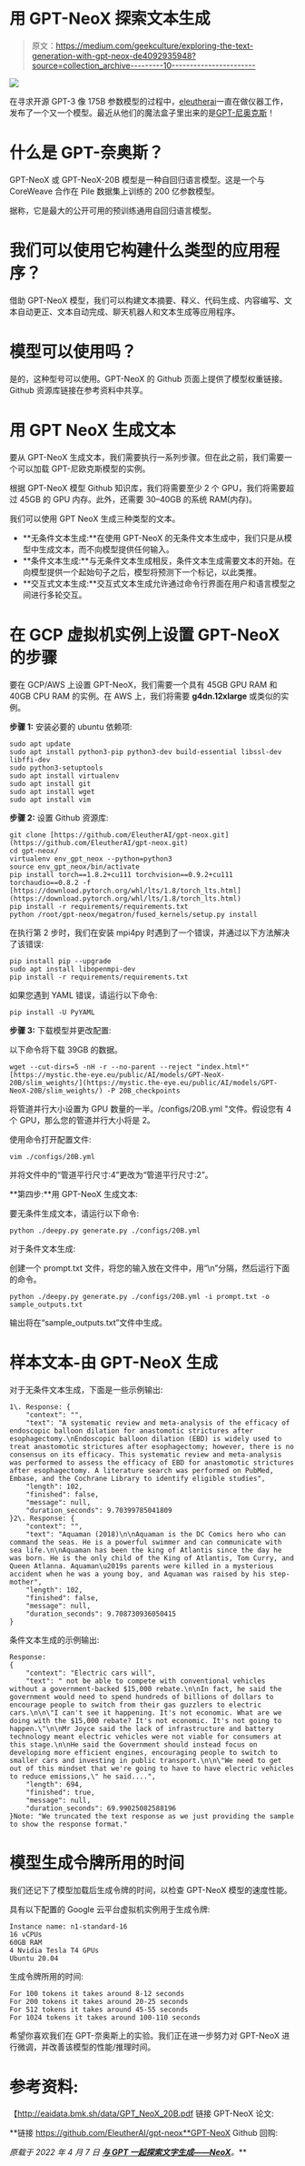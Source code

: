 # 用 GPT-NeoX 探索文本生成

> 原文：<https://medium.com/geekculture/exploring-the-text-generation-with-gpt-neox-de4092935948?source=collection_archive---------10----------------------->

![](img/430c07a3900aac257f7aae1ea7d12522.png)

在寻求开源 GPT-3 像 175B 参数模型的过程中，[eleutherai](https://www.eleuther.ai/)一直在做仪器工作，发布了一个又一个模型。最近从他们的魔法盒子里出来的是[GPT-尼奥克斯](https://github.com/EleutherAI/gpt-neox)！

# 什么是 GPT-奈奥斯？

GPT-NeoX 或 GPT-NeoX-20B 模型是一种自回归语言模型。这是一个与 CoreWeave 合作在 Pile 数据集上训练的 200 亿参数模型。

据称，它是最大的公开可用的预训练通用自回归语言模型。

# 我们可以使用它构建什么类型的应用程序？

借助 GPT-NeoX 模型，我们可以构建文本摘要、释义、代码生成、内容编写、文本自动更正、文本自动完成、聊天机器人和文本生成等应用程序。

# 模型可以使用吗？

是的，这种型号可以使用。GPT-NeoX 的 Github 页面上提供了模型权重链接。Github 资源库链接在参考资料中共享。

# 用 GPT NeoX 生成文本

要从 GPT-NeoX 生成文本，我们需要执行一系列步骤。但在此之前，我们需要一个可以加载 GPT-尼欧克斯模型的实例。

根据 GPT-NeoX 模型 Github 知识库，我们将需要至少 2 个 GPU，我们将需要超过 45GB 的 GPU 内存。此外，还需要 30–40GB 的系统 RAM(内存)。

我们可以使用 GPT NeoX 生成三种类型的文本。

*   **无条件文本生成:**在使用 GPT-NeoX 的无条件文本生成中，我们只是从模型中生成文本，而不向模型提供任何输入。
*   **条件文本生成:**与无条件文本生成相反，条件文本生成需要文本的开始。在向模型提供一个起始句子之后，模型将预测下一个标记，以此类推。
*   **交互式文本生成:**交互式文本生成允许通过命令行界面在用户和语言模型之间进行多轮交互。

# 在 GCP 虚拟机实例上设置 GPT-NeoX 的步骤

要在 GCP/AWS 上设置 GPT-NeoX，我们需要一个具有 45GB GPU RAM 和 40GB CPU RAM 的实例。在 AWS 上，我们将需要 **g4dn.12xlarge** 或类似的实例。

**步骤 1:** 安装必要的 ubuntu 依赖项:

```
sudo apt update
sudo apt install python3-pip python3-dev build-essential libssl-dev libffi-dev
sudo python3-setuptools
sudo apt install virtualenv
sudo apt install git
sudo apt install wget
sudo apt install vim
```

**步骤 2:** 设置 Github 资源库:

```
git clone [https://github.com/EleutherAI/gpt-neox.git](https://github.com/EleutherAI/gpt-neox.git)
cd gpt-neox/
virtualenv env_gpt_neox --python=python3
source env_gpt_neox/bin/activate
pip install torch==1.8.2+cu111 torchvision==0.9.2+cu111 torchaudio==0.8.2 -f [https://download.pytorch.org/whl/lts/1.8/torch_lts.html](https://download.pytorch.org/whl/lts/1.8/torch_lts.html)
pip install -r requirements/requirements.txt
python /root/gpt-neox/megatron/fused_kernels/setup.py install
```

在执行第 2 步时，我们在安装 mpi4py 时遇到了一个错误，并通过以下方法解决了该错误:

```
pip install pip --upgrade
sudo apt install libopenmpi-dev
pip install -r requirements/requirements.txt
```

如果您遇到 YAML 错误，请运行以下命令:

```
pip install -U PyYAML
```

**步骤 3:** 下载模型并更改配置:

以下命令将下载 39GB 的数据。

```
wget --cut-dirs=5 -nH -r --no-parent --reject "index.html*" [https://mystic.the-eye.eu/public/AI/models/GPT-NeoX-20B/slim_weights/](https://mystic.the-eye.eu/public/AI/models/GPT-NeoX-20B/slim_weights/) -P 20B_checkpoints
```

将管道并行大小设置为 GPU 数量的一半。/configs/20B.yml "文件。假设您有 4 个 GPU，那么您的管道并行大小将是 2。

使用命令打开配置文件:

```
vim ./configs/20B.yml
```

并将文件中的“管道平行尺寸:4”更改为“管道平行尺寸:2”。

**第四步:**用 GPT-NeoX 生成文本:

要无条件生成文本，请运行以下命令:

```
python ./deepy.py generate.py ./configs/20B.yml
```

对于条件文本生成:

创建一个 prompt.txt 文件，将您的输入放在文件中，用“\n”分隔，然后运行下面的命令。

```
python ./deepy.py generate.py ./configs/20B.yml -i prompt.txt -o sample_outputs.txt
```

输出将在“sample_outputs.txt”文件中生成。

# 样本文本-由 GPT-NeoX 生成

对于无条件文本生成，下面是一些示例输出:

```
1\. Response: {
    "context": "",
    "text": "A systematic review and meta-analysis of the efficacy of endoscopic balloon dilation for anastomotic strictures after esophagectomy.\nEndoscopic balloon dilation (EBD) is widely used to treat anastomotic strictures after esophagectomy; however, there is no consensus on its efficacy. This systematic review and meta-analysis was performed to assess the efficacy of EBD for anastomotic strictures after esophagectomy. A literature search was performed on PubMed, Embase, and the Cochrane Library to identify eligible studies",
    "length": 102,
    "finished": false,
    "message": null,
    "duration_seconds": 9.70399785041809
}2\. Response: {
    "context": "",
    "text": "Aquaman (2018)\n\nAquaman is the DC Comics hero who can command the seas. He is a powerful swimmer and can communicate with sea life.\n\nAquaman has been the king of Atlantis since the day he was born. He is the only child of the King of Atlantis, Tom Curry, and Queen Atlanna. Aquaman\u2019s parents were killed in a mysterious accident when he was a young boy, and Aquaman was raised by his step-mother",
    "length": 102,
    "finished": false,
    "message": null,
    "duration_seconds": 9.708730936050415
}
```

条件文本生成的示例输出:

```
Response:
{
    "context": "Electric cars will",
    "text": " not be able to compete with conventional vehicles without a government-backed $15,000 rebate.\n\nIn fact, he said the government would need to spend hundreds of billions of dollars to encourage people to switch from their gas guzzlers to electric cars.\n\n\"I can't see it happening. It's not economic. What are we doing with the $15,000 rebate? It's not economic. It's not going to happen.\"\n\nMr Joyce said the lack of infrastructure and battery technology meant electric vehicles were not viable for consumers at this stage.\n\nHe said the Government should instead focus on developing more efficient engines, encouraging people to switch to smaller cars and investing in public transport.\n\n\"We need to get out of this mindset that we're going to have to have electric vehicles to reduce emissions,\" he said....",
    "length": 694,
    "finished": true,
    "message": null,
    "duration_seconds": 69.99025082588196
}Note: "We truncated the text response as we just providing the sample to show the response format."
```

# 模型生成令牌所用的时间

我们还记下了模型加载后生成令牌的时间，以检查 GPT-NeoX 模型的速度性能。

具有以下配置的 Google 云平台虚拟机实例用于生成令牌:

```
Instance name: n1-standard-16
16 vCPUs
60GB RAM
4 Nvidia Tesla T4 GPUs
Ubuntu 20.04
```

生成令牌所用的时间:

```
For 100 tokens it takes around 8-12 seconds
For 200 tokens it takes around 20-25 seconds
For 512 tokens it takes around 45-55 seconds
For 1024 tokens it takes around 100-110 seconds
```

希望你喜欢我们在 GPT-奈奥斯上的实验。我们正在进一步努力对 GPT-NeoX 进行微调，并改善该模型的性能/推理时间。

# 参考资料:

【http://eaidata.bmk.sh/data/GPT_NeoX_20B.pdf 链接 GPT-NeoX 论文:

**链接 https://github.com/EleutherAI/gpt-neox**GPT-NeoX Github 回购:[](https://github.com/EleutherAI/gpt-neox)

***原载于 2022 年 4 月 7 日* [***与 GPT 一起探索文字生成——NeoX***](https://www.pragnakalp.com/exploring-the-text-generation-with-gpt-neox)*。***